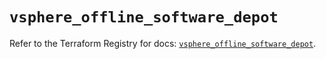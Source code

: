 # `vsphere_offline_software_depot`

Refer to the Terraform Registry for docs: [`vsphere_offline_software_depot`](https://registry.terraform.io/providers/vmware/vsphere/2.14.0/docs/resources/offline_software_depot).
